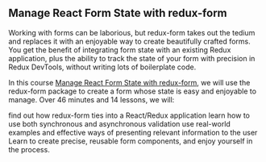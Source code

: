 ## Manage React Form State with redux-form

Working with forms can be laborious, but redux-form takes out the tedium and replaces it with an enjoyable way to create beautifully crafted forms. You get the benefit of integrating form state with an existing Redux application, plus the ability to track the state of your form with precision in Redux DevTools, without writing lots of boilerplate code.

In this course [Manage React Form State with redux-form](https://egghead.io/courses/manage-react-form-state-with-redux-form), we will use the redux-form package to create a form whose state is easy and enjoyable to manage. Over 46 minutes and 14 lessons, we will:

find out how redux-form ties into a React/Redux application
learn how to use both synchronous and asynchronous validation
use real-world examples and effective ways of presenting relevant information to the user
Learn to create precise, reusable form components, and enjoy yourself in the process.